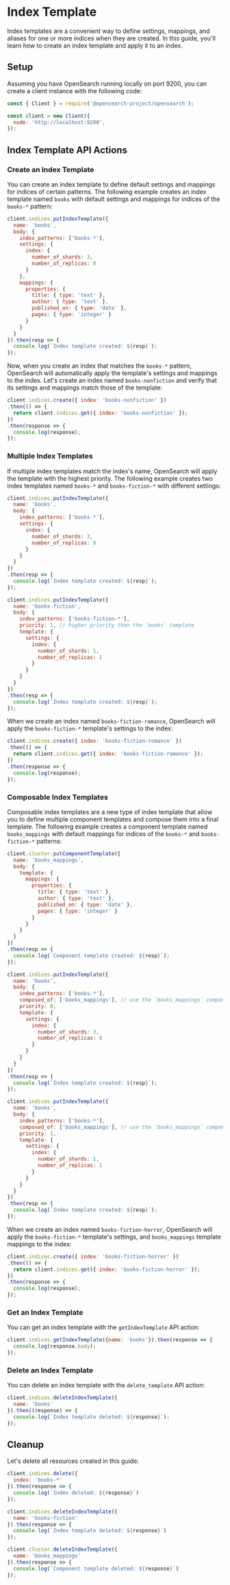 # Index Template
Index templates are a convenient way to define settings, mappings, and aliases for one or more indices when they are created. In this guide, you'll learn how to create an index template and apply it to an index.

## Setup

Assuming you have OpenSearch running locally on port 9200, you can create a client instance
with the following code:
```javascript
const { Client } = require('@opensearch-project/opensearch');

const client = new Client({
  node: 'http://localhost:9200',
});
```

## Index Template API Actions

### Create an Index Template
You can create an index template to define default settings and mappings for indices of certain patterns. The following example creates an index template named `books` with default settings and mappings for indices of the `books-*` pattern:

```javascript
client.indices.putIndexTemplate({
  name: 'books',
  body: {
    index_patterns: ['books-*'],
    settings: {
      index: {
        number_of_shards: 3,
        number_of_replicas: 0
      }
    },
    mappings: {
      properties: {
        title: { type: 'text' },
        author: { type: 'text' },
        published_on: { type: 'date' },
        pages: { type: 'integer' }
      }
    }
  }
}).then(resp => {
  console.log(`Index template created: ${resp}`);
});
```

Now, when you create an index that matches the `books-*` pattern, OpenSearch will automatically apply the template's settings and mappings to the index.
Let's create an index named `books-nonfiction` and verify that its settings and mappings match those of the template:

```javascript
client.indices.create({ index: 'books-nonfiction' })
.then(() => {
  return client.indices.get({ index: 'books-nonfiction' });
})
.then(response => {
  console.log(response);
});
```

### Multiple Index Templates
If multiple index templates match the index's name, OpenSearch will apply the template with the highest priority. The following example creates two index templates named `books-*` and `books-fiction-*` with different settings:

```javascript
client.indices.putIndexTemplate({
  name: 'books',
  body: {
    index_patterns: ['books-*'],
    settings: {
      index: {
        number_of_shards: 3,
        number_of_replicas: 0
      }
    }
  }
})
.then(resp => {
  console.log(`Index template created: ${resp}`);
});

client.indices.putIndexTemplate({
  name: 'books-fiction',
  body: {
    index_patterns: ['books-fiction-*'],
    priority: 1, // higher priority than the `books` template
    template: {
      settings: {
        index: {
          number_of_shards: 1,
          number_of_replicas: 1
        }
      }
    }
  }
})
.then(resp => {
  console.log(`Index template created: ${resp}`);
});
```

When we create an index named `books-fiction-romance`, OpenSearch will apply the `books-fiction-*` template's settings to the index:

```javascript
client.indices.create({ index: 'books-fiction-romance' })
.then(() => {
  return client.indices.get({ index: 'books-fiction-romance' });
})
.then(response => {
  console.log(response);
});
```

### Composable Index Templates
Composable index templates are a new type of index template that allow you to define multiple component templates and compose them into a final template. The following example creates a component template named `books_mappings` with default mappings for indices of the `books-*` and `books-fiction-*` patterns:

```javascript
client.cluster.putComponentTemplate({
  name: 'books_mappings',
  body: {
    template: {
      mappings: {
        properties: {
          title: { type: 'text' },
          author: { type: 'text' },
          published_on: { type: 'date' },
          pages: { type: 'integer' }
        }
      }
    }
  }
})
.then(resp => {
  console.log(`Component template created: ${resp}`);
});

client.indices.putIndexTemplate({
  name: 'books',
  body: {
    index_patterns: ['books-*'],
    composed_of: ['books_mappings'], // use the `books_mappings` component template
    priority: 0,
    template: {
      settings: {
        index: {
          number_of_shards: 3,
          number_of_replicas: 0
        }
      }
    }
  }
})
.then(resp => {
  console.log(`Index template created: ${resp}`);
});

client.indices.putIndexTemplate({
  name: 'books',
  body: {
    index_patterns: ['books-*'],
    composed_of: ['books_mappings'], // use the `books_mappings` component template
    priority: 1,
    template: {
      settings: {
        index: {
          number_of_shards: 1,
          number_of_replicas: 1
        }
      }
    }
  }
})
.then(resp => {
  console.log(`Index template created: ${resp}`);
});
``` 

When we create an index named `books-fiction-horror`, OpenSearch will apply the `books-fiction-*` template's settings, and `books_mappings` template mappings to the index:

```javascript
client.indices.create({ index: 'books-fiction-horror' })
.then(() => {
  return client.indices.get({ index: 'books-fiction-horror' });
})
.then(response => {
  console.log(response);
});
```

### Get an Index Template
You can get an index template with the `getIndexTemplate` API action:

```javascript
client.indices.getIndexTemplate({name: 'books'}).then(response => {
  console.log(response.body);
});
```

### Delete an Index Template
You can delete an index template with the `delete_template` API action:

```javascript
client.indices.deleteIndexTemplate({
  name: 'books'
}).then((response) => {
  console.log(`Index template deleted: ${response}`);
});
```

## Cleanup
Let's delete all resources created in this guide:

```javascript
client.indices.delete({
  index: 'books-*'
}).then(response => {
  console.log(`Index deleted: ${response}`)
});

client.indices.deleteIndexTemplate({
  name: 'books-fiction'
}).then(response => {
  console.log(`Index template deleted: ${response}`)
});

client.cluster.deleteIndexTemplate({
  name: 'books_mappings'
}).then(response => {
  console.log(`Component template deleted: ${response}`)
});
```
